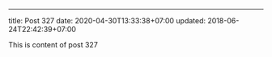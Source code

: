 ---
title: Post 327
date: 2020-04-30T13:33:38+07:00
updated: 2018-06-24T22:42:39+07:00

This is content of post 327